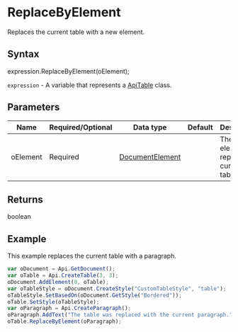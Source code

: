# ReplaceByElement

Replaces the current table with a new element.

## Syntax

expression.ReplaceByElement(oElement);

`expression` - A variable that represents a [ApiTable](../ApiTable.md) class.

## Parameters

| **Name** | **Required/Optional** | **Data type** | **Default** | **Description** |
| ------------- | ------------- | ------------- | ------------- | ------------- |
| oElement | Required | [DocumentElement](../../Enumeration/DocumentElement.md) |  | The element to replace the current table with. |

## Returns

boolean

## Example

This example replaces the current table with a paragraph.

```javascript
var oDocument = Api.GetDocument();
var oTable = Api.CreateTable(3, 3);
oDocument.AddElement(0, oTable);
var oTableStyle = oDocument.CreateStyle("CustomTableStyle", "table");
oTableStyle.SetBasedOn(oDocument.GetStyle("Bordered"));
oTable.SetStyle(oTableStyle);
var oParagraph = Api.CreateParagraph();
oParagraph.AddText("The table was replaced with the current paragraph.");
oTable.ReplaceByElement(oParagraph);
```
